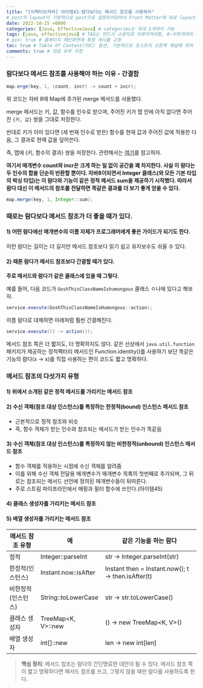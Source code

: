 ```yaml
---
title: "[이펙티브자바] 아이템43-람다보다는 메서드 참조를 사용하라"
# post의 layout이 기본적으로 post으로 설정되어있어서 Front Matter에 따로 layout변수를 만들어 주지 않아도 된다.
date: 2022-10-25 +0800
categories: [Java, EffectiveJava] # categories는 최대 2개까지 가능
tags: [java, effectivejava] # TAG는 반드시 소문자로 이루어져야함, 0~무한개까지 지정 가능
# pin: true # 홈페이지 메인화면에 특정 게시물 고정
toc: true # Table Of Content(TOC) 옵션, 기본적으로 포스트의 오른쪽 패널에 위치
comments: true # 댓글 유무 지정
---
```


### 람다보다 메서드 참조를 사용해야 하는 이유 - 간결함

```java
map.erge(key, 1, (count, incr) -> count + incr);
```

위 코드는 자바 8때 Map에 추가된 merge 메서드를 사용했다.

merge 메서드는 키, 값, 함수를 인수로 받으며, 주어진 키가 맵 안에 아직 없다면 주어진 `{키, 값}` 쌍을 그대로 저장한다.

반대로 키가 이미 있다면 (세 번재 인수로 받은) 함수를 현재 값과 주어진 값에 적용한 다음, 그 결과로 현재 값을 덮어쓴다.

즉, 맵에 {키, 함수의 결과} 쌍을 저장한다. 관련해서는 [여기](https://codingdog.tistory.com/entry/java-map-merge-%EB%A9%94%EC%86%8C%EB%93%9C-%ED%82%A4-%EA%B0%92%EC%97%90-%EB%8C%80%ED%95%B4-%EC%97%AC%EB%9F%AC-value-%EA%B0%92%EC%9D%B4-%EB%82%98%EC%98%AC-%EB%95%8C-%EA%B0%92%EC%9D%84-%EC%A1%B0%ED%95%A9%ED%95%9C%EB%8B%A4)를 참고하자.

<b>여기서 매개변수 count와 incr은 크게 하는 일 없이 공간을 꽤 차지한다. 사실 이 람다는 두 인수의 합을 단순히 반환할 뿐이다. 자바8이되면서 Integer 클래스(와 모든 기본 타입의 박싱 타입)는 이 람다와 기능이 같은 정적 메서드 sum을 제공하기 시작했다. 따라서 람다 대신 이 메서드의 참조를 전달하면 똑같은 결과를 더 보기 좋게 얻을 수 있다.</b>


```java
map.merge(key, 1, Integer::sum);
```

### 때로는 람다보다 메서드 참조가 더 좋을 때가 있다.

#### 1) 어떤 람다에선 매개변수의 이름 자체가 프로그래머에게 좋은 가이드가 되기도 한다.
이런 람다는 길이는 더 길지만 메서드 참조보다 읽기 쉽고 유지보수도 쉬울 수 있다.

#### 2) 때론 람다가 메서드 참조보다 간결할 때가 있다.

<b>주로 메서드와 람다가 같은 클래스에 있을 때 그렇다.</b>

예를 들어, 다음 코드가 `GoshThisClassNameIshumongous` 클래스 ㅇ나에 있다고 해보자.

```java
service.execute(GoshThisClassNameIsHumongous::action);
```

이름 람다로 대체하면 아래처럼 훨씬 간결해진다.

```java
service.execute(() -> action());
```

메서드 참조 쪽은 더 짧지도, 더 명확하지도 않다. 같은 선상에서 `java.util.function` 패키지가 제공하는 정적팩터리 메서드인 Function.identity()를 사용하기 보단 똑같은 기능의 람다(x -> x)를 직접 사용하는 편이 코드도 짧고 명확하다.

### 메서드 참조의 다섯가지 유형

#### 1) 위에서 소개된 같은 정적 메서드를 가리키는 메서드 참조

#### 2) 수신 객체(참조 대상 인스턴스)를 특정하는 한정적(bound) 인스턴스 메서드 참조
- 근본적으로 정적 참조와 비슷
- 즉, 함수 객체가 받는 인수와 참조되는 메서드가 받는 인수가 똑같음

#### 3) 수신 객체(참조 대상 인스턴스)를 특정하지 않는 비한정적(unbound) 인스턴스 메서드 참조
- 함수 객체를 적용하는 시점에 수신 객체를 알려줌
- 이를 위해 수신 객체 전달용 매개변수가 매개변수 목록의 첫번째로 추가되며, 그 뒤로는 참조되는 메서드 선언에 정의된 매개변수들이 뒤따른다.
- 주로 스트림 파이프라인에서 매핑과 필터 함수에 쓰인다.(아이템45)

#### 4) 클래스 생성자를 가리키는 메서드 참조

#### 5) 배열 생성자를 가리키는 메서드 참조



|메서드 참조 유형|예|같은 기능을 하는 람다|
|---|---|-----|
|정적|Integer::parseInt|str -> Integer.parseInt(str)|
|한정적(인스턴스)|Instant.now::isAfter|Instant then = Instant.now(); t -> then.isAfter(t)|
|비한정적(인스턴스)|String::toLowerCase|str -> str.toLowerCase()|
|클래스 생성자|TreeMap<K, V>::new|() -> new TreeMap<K, V>()|
|배열 생성자|int[]::new|len -> new int[len]|

> **핵심 정리**: 메서드 참조는 람다의 간단명료한 대안이 될 수 있다. 메서드 참조 쪽이 짧고 명확하다면 메서드 참조를 쓰고, 그렇지 않을 때만 람다를 사용하도록 한다.